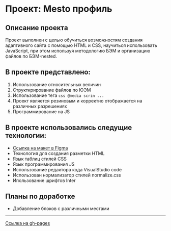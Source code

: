 # Проект: Mesto профиль

## Описание проекта

Проект выполнен с целью обучиться возможностям создания адаптивного сайта с помощью HTML и CSS, научиться использовать JavaScript, при этом используя методологию БЭМ и организацию файлов по БЭМ-nested.

## В проекте представлено:

1. Использование относительных величин
2. Структкрирование файлов по ЮЭМ
3. Использование тега ```css @media scrin ...```
4. Проект является резиновым и корректно отображается на различных разрешениях
5. Программирование на JS

 ## В проекте использовались следущие технологии:

* [Ссылка на макет в Figma](https://www.figma.com/file/2cn9N9jSkmxD84oJik7xL7/JavaScript.-Sprint-4?node-id=0%3A1)
* Технология для создания разметки HTML
* Язык таблиц стилей CSS
* Язык программирования JS
* Использование редактора кода VisualStudio code
* Использован нормализатор стилей normalize.css
* Ипользование шрифтов Inter

## Планы по доработке

* Добавление блоков с различными местами

---

[Ссылка на gh-pages](https://solidfalkon.github.io/mesto/index.html)